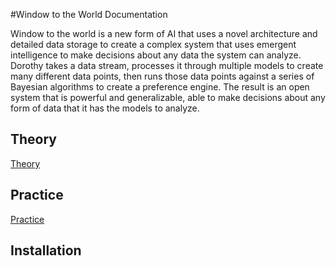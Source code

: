 #Window to the World Documentation

Window to the world is a new form of AI that uses a novel architecture and detailed data storage to create a complex system that uses emergent intelligence to make decisions about any data the system can analyze. Dorothy takes a data stream, processes it through multiple models to create many different data points, then runs those data points against a series of Bayesian algorithms to create a preference engine. The result is an open system that is powerful and generalizable, able to make decisions about any form of data that it has the models to analyze.

## Theory

[Theory](./theory.md)

## Practice

[Practice](./practice.md)

## Installation
